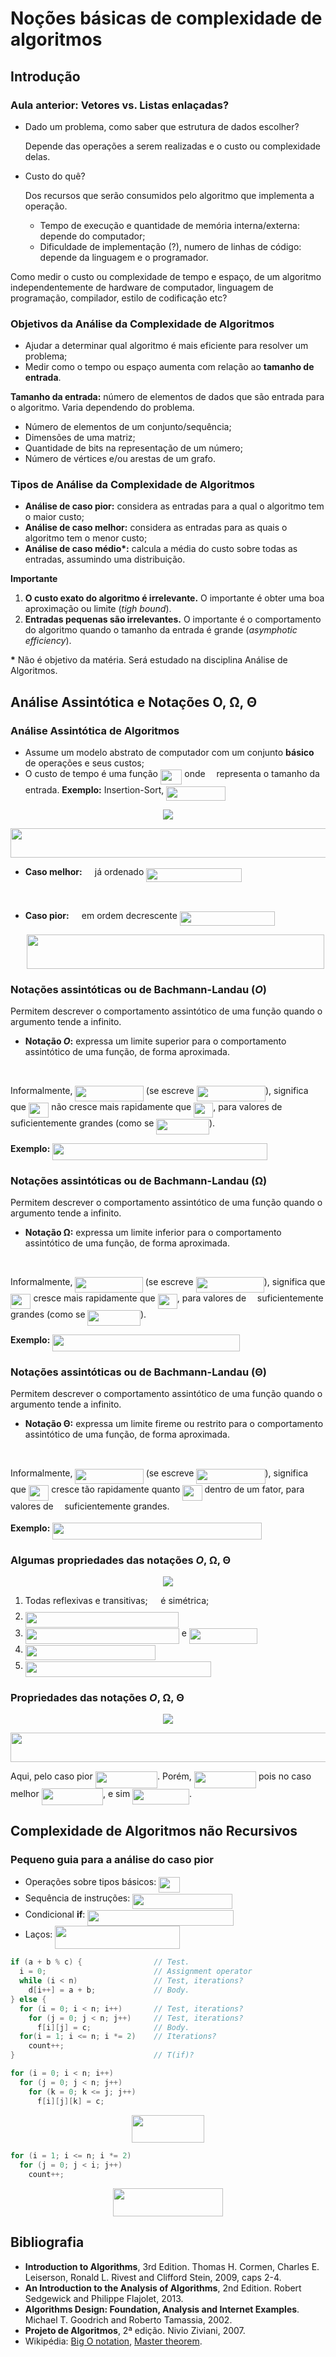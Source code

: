 # Noções básicas de complexidade de algoritmos

## Introdução

### Aula anterior: Vetores vs. Listas enlaçadas?

- Dado um problema, como saber que estrutura de dados escolher? 
  
  Depende das operações a serem realizadas e o custo ou complexidade delas.

- Custo do quê? 
  
  Dos recursos que serão consumidos pelo algoritmo que implementa a operação.

  - Tempo de execução e quantidade de memória interna/externa: depende do 
  computador;
  - Dificuldade de implementação (?), numero de linhas de código: depende da 
  linguagem e o programador.

Como medir o custo ou complexidade de tempo e espaço, de um algoritmo 
independentemente de hardware de computador, linguagem de programação, compilador,
estilo de codificação etc?

### Objetivos da Análise da Complexidade de Algoritmos

- Ajudar a determinar qual algoritmo é mais eficiente para resolver um problema;
- Medir como o tempo ou espaço aumenta com relação ao **tamanho de entrada**.

**Tamanho da entrada:** número de elementos de dados que são entrada para o algoritmo. Varia 
dependendo do problema.

- Número de elementos de um conjunto/sequência;
- Dimensões de uma matriz;
- Quantidade de bits na representação de um número;
- Número de vértices e/ou arestas de um grafo.

### Tipos de Análise da Complexidade de Algoritmos

- **Análise de caso pior:** considera as entradas para a qual o algoritmo tem o maior custo;
- **Análise de caso melhor:** considera as entradas para as quais o algoritmo tem o menor custo;
- **Análise de caso médio&ast;:** calcula a média do custo sobre todas as entradas, assumindo
uma distribuição.

**Importante**

1. **O custo exato do algoritmo é irrelevante.** O importante é obter uma boa aproximação
ou limite (*tigh bound*).
1. **Entradas pequenas são irrelevantes.** O importante é o comportamento do algoritmo
quando o tamanho da entrada é grande (*asymphotic efficiency*).

**&ast;** Não é objetivo da matéria. Será estudado na disciplina Análise de Algoritmos.

## Análise Assintótica e Notações O, &Omega;, &Theta;

### Análise Assintótica de Algoritmos

- Assume um modelo abstrato de computador com um conjunto **básico** de operações e seus custos;
- O custo de tempo é uma função <img src="https://rawgit.com/alessandrojean/AED-I-2018.1/master/classes/theory/2018.02.28/svgs/cc4152a1ba8a0ec113e9f2062a489b7d.svg?invert_in_darkmode" align=middle width=34.541760000000004pt height=24.65759999999998pt/> onde <img src="https://rawgit.com/alessandrojean/AED-I-2018.1/master/classes/theory/2018.02.28/svgs/55a049b8f161ae7cfeb0197d75aff967.svg?invert_in_darkmode" align=middle width=9.867000000000003pt height=14.155350000000013pt/> representa o tamanho da entrada. **Exemplo:** Insertion-Sort, <img src="https://rawgit.com/alessandrojean/AED-I-2018.1/master/classes/theory/2018.02.28/svgs/14ebbd324f2b3e723b57f79088e851b0.svg?invert_in_darkmode" align=middle width=95.26654500000001pt height=22.831379999999992pt/>

<p align="center">
  <img src="https://user-images.githubusercontent.com/14254807/36647924-214921dc-1a6b-11e8-879a-65aadb6a66be.png">
</p>

<p align="center"><img src="https://rawgit.com/alessandrojean/AED-I-2018.1/master/classes/theory/2018.02.28/svgs/3df7a9dcbec933bb76259139e556f27c.svg?invert_in_darkmode" align=middle width=538.3158pt height=47.13489pt/></p>

- **Caso melhor:** <img src="https://rawgit.com/alessandrojean/AED-I-2018.1/master/classes/theory/2018.02.28/svgs/53d147e7f3fe6e47ee05b88b166bd3f6.svg?invert_in_darkmode" align=middle width=12.328800000000005pt height=22.46574pt/> já ordenado <img src="https://rawgit.com/alessandrojean/AED-I-2018.1/master/classes/theory/2018.02.28/svgs/92cb1c946ad41d5a9294d107f0d6a4b8.svg?invert_in_darkmode" align=middle width=152.81375999999997pt height=22.831379999999992pt/>
  
  <p align="center"><img src="https://rawgit.com/alessandrojean/AED-I-2018.1/master/classes/theory/2018.02.28/svgs/4fd0ddd607884ececda9d0ff5aee26df.svg?invert_in_darkmode" align=middle width=383.02109999999993pt height=16.438356pt/></p>
- **Caso pior:** <img src="https://rawgit.com/alessandrojean/AED-I-2018.1/master/classes/theory/2018.02.28/svgs/53d147e7f3fe6e47ee05b88b166bd3f6.svg?invert_in_darkmode" align=middle width=12.328800000000005pt height=22.46574pt/> em ordem decrescente <img src="https://rawgit.com/alessandrojean/AED-I-2018.1/master/classes/theory/2018.02.28/svgs/bc8dd7e9bdab0c833af029a203744f13.svg?invert_in_darkmode" align=middle width=152.3049pt height=22.831379999999992pt/>

  <p align="center"><img src="https://rawgit.com/alessandrojean/AED-I-2018.1/master/classes/theory/2018.02.28/svgs/fd564934c8de922b63c99ae763f4984c.svg?invert_in_darkmode" align=middle width=475.86495pt height=54.673245pt/></p>
  
### Notações assintóticas ou de Bachmann-Landau (*O*)

Permitem descrever o comportamento assintótico de uma função quando o argumento tende a infinito.

- **Notação *O*:** expressa um limite superior para o comportamento assintótico de uma função, de forma
aproximada.

<p align="center"><img src="https://rawgit.com/alessandrojean/AED-I-2018.1/master/classes/theory/2018.02.28/svgs/a20c71f24382c024c1cfb211c4f9bea9.svg?invert_in_darkmode" align=middle width=405.9825pt height=16.438356pt/></p>

Informalmente, <img src="https://rawgit.com/alessandrojean/AED-I-2018.1/master/classes/theory/2018.02.28/svgs/ea839fa247a13cf65b099b2d9d5c3071.svg?invert_in_darkmode" align=middle width=109.42437pt height=24.65759999999998pt/> (se escreve
<img src="https://rawgit.com/alessandrojean/AED-I-2018.1/master/classes/theory/2018.02.28/svgs/6e28871a6a32a516e600da6b46683a1f.svg?invert_in_darkmode" align=middle width=110.30712pt height=24.65759999999998pt/>), significa que <img src="https://rawgit.com/alessandrojean/AED-I-2018.1/master/classes/theory/2018.02.28/svgs/3d425a215e8eeb2a056f553633aaae4a.svg?invert_in_darkmode" align=middle width=32.469855pt height=24.65759999999998pt/> não cresce mais rapidamente que <img src="https://rawgit.com/alessandrojean/AED-I-2018.1/master/classes/theory/2018.02.28/svgs/f010a0fda7cdcc04209d9381ef5fca27.svg?invert_in_darkmode" align=middle width=31.0827pt height=24.65759999999998pt/>, para valores de <img src="https://rawgit.com/alessandrojean/AED-I-2018.1/master/classes/theory/2018.02.28/svgs/55a049b8f161ae7cfeb0197d75aff967.svg?invert_in_darkmode" align=middle width=9.867000000000003pt height=14.155350000000013pt/> suficientemente grandes (como se <img src="https://rawgit.com/alessandrojean/AED-I-2018.1/master/classes/theory/2018.02.28/svgs/58d9dae7c4c1dd14ba69f8f098766abb.svg?invert_in_darkmode" align=middle width=84.526365pt height=24.65759999999998pt/>).

**Exemplo:** <img src="https://rawgit.com/alessandrojean/AED-I-2018.1/master/classes/theory/2018.02.28/svgs/a876233248b9eb8f9ef34ef5245de4cd.svg?invert_in_darkmode" align=middle width=344.012955pt height=26.76201000000001pt/>

### Notações assintóticas ou de Bachmann-Landau (&Omega;)

Permitem descrever o comportamento assintótico de uma função quando o argumento tende a infinito.

- **Notação &Omega;:** expressa um limite inferior para o comportamento assintótico de uma função, de forma aproximada.

<p align="center"><img src="https://rawgit.com/alessandrojean/AED-I-2018.1/master/classes/theory/2018.02.28/svgs/f33f061867b5b65aa6a73cc876b57979.svg?invert_in_darkmode" align=middle width=405.9825pt height=16.438356pt/></p>

Informalmente, <img src="https://rawgit.com/alessandrojean/AED-I-2018.1/master/classes/theory/2018.02.28/svgs/3ed5f1006d103ed7aa4d053507d8e9af.svg?invert_in_darkmode" align=middle width=108.301215pt height=24.65759999999998pt/> (se escreve
<img src="https://rawgit.com/alessandrojean/AED-I-2018.1/master/classes/theory/2018.02.28/svgs/23fd4d3560bb2304d695d73d6188e644.svg?invert_in_darkmode" align=middle width=109.183965pt height=24.65759999999998pt/>), significa que <img src="https://rawgit.com/alessandrojean/AED-I-2018.1/master/classes/theory/2018.02.28/svgs/3d425a215e8eeb2a056f553633aaae4a.svg?invert_in_darkmode" align=middle width=32.469855pt height=24.65759999999998pt/> cresce mais rapidamente que <img src="https://rawgit.com/alessandrojean/AED-I-2018.1/master/classes/theory/2018.02.28/svgs/f010a0fda7cdcc04209d9381ef5fca27.svg?invert_in_darkmode" align=middle width=31.0827pt height=24.65759999999998pt/>, para valores de <img src="https://rawgit.com/alessandrojean/AED-I-2018.1/master/classes/theory/2018.02.28/svgs/55a049b8f161ae7cfeb0197d75aff967.svg?invert_in_darkmode" align=middle width=9.867000000000003pt height=14.155350000000013pt/> suficientemente grandes (como se <img src="https://rawgit.com/alessandrojean/AED-I-2018.1/master/classes/theory/2018.02.28/svgs/0b5535aabea43ea8af796d2d67c2df52.svg?invert_in_darkmode" align=middle width=84.526365pt height=24.65759999999998pt/>).

**Exemplo:** <img src="https://rawgit.com/alessandrojean/AED-I-2018.1/master/classes/theory/2018.02.28/svgs/e50ab616884e9028374b5ca1a20c68a0.svg?invert_in_darkmode" align=middle width=299.76820499999997pt height=26.76201000000001pt/>

### Notações assintóticas ou de Bachmann-Landau (&Theta;)

Permitem descrever o comportamento assintótico de uma função quando o argumento tende a infinito.

- **Notação &Theta;:** expressa um limite fireme ou restrito para o comportamento
assintótico de uma função, de forma aproximada.

<p align="center"><img src="https://rawgit.com/alessandrojean/AED-I-2018.1/master/classes/theory/2018.02.28/svgs/23f4c42ae5d2dec2c40b914b423223a0.svg?invert_in_darkmode" align=middle width=555.67545pt height=16.438356pt/></p>

Informalmente, <img src="https://rawgit.com/alessandrojean/AED-I-2018.1/master/classes/theory/2018.02.28/svgs/fde550ecd8b9c3a9c3ecf991eedbbe4a.svg?invert_in_darkmode" align=middle width=109.21448999999997pt height=24.65759999999998pt/> (se escreve
<img src="https://rawgit.com/alessandrojean/AED-I-2018.1/master/classes/theory/2018.02.28/svgs/8a35aa25793467088290d4677a4cd64f.svg?invert_in_darkmode" align=middle width=110.09724000000001pt height=24.65759999999998pt/>), significa que <img src="https://rawgit.com/alessandrojean/AED-I-2018.1/master/classes/theory/2018.02.28/svgs/3d425a215e8eeb2a056f553633aaae4a.svg?invert_in_darkmode" align=middle width=32.469855pt height=24.65759999999998pt/> cresce tão rapidamente quanto <img src="https://rawgit.com/alessandrojean/AED-I-2018.1/master/classes/theory/2018.02.28/svgs/f010a0fda7cdcc04209d9381ef5fca27.svg?invert_in_darkmode" align=middle width=31.0827pt height=24.65759999999998pt/>
dentro de um fator, para valores de <img src="https://rawgit.com/alessandrojean/AED-I-2018.1/master/classes/theory/2018.02.28/svgs/55a049b8f161ae7cfeb0197d75aff967.svg?invert_in_darkmode" align=middle width=9.867000000000003pt height=14.155350000000013pt/> suficientemente grandes.

**Exemplo:** <img src="https://rawgit.com/alessandrojean/AED-I-2018.1/master/classes/theory/2018.02.28/svgs/12b6625ac06a442e8a10907bf88114d3.svg?invert_in_darkmode" align=middle width=335.164005pt height=26.76201000000001pt/>

### Algumas propriedades das notações *O*, &Omega;, &Theta;

<p align="center">
  <img src="https://user-images.githubusercontent.com/14254807/36792274-e93b255a-1c78-11e8-8a98-1a0e36ed2eeb.png">
</p>

1. Todas reflexivas e transitivas; <img src="https://rawgit.com/alessandrojean/AED-I-2018.1/master/classes/theory/2018.02.28/svgs/b35e24d8a08c0ab01195f2ad2a78fab7.svg?invert_in_darkmode" align=middle width=12.785520000000004pt height=22.46574pt/> é simétrica;
2. <img src="https://rawgit.com/alessandrojean/AED-I-2018.1/master/classes/theory/2018.02.28/svgs/7637253b9d918359ef3cbfb6f46b31d1.svg?invert_in_darkmode" align=middle width=245.06080499999996pt height=24.65759999999998pt/>
3. <img src="https://rawgit.com/alessandrojean/AED-I-2018.1/master/classes/theory/2018.02.28/svgs/7586be124aa49c975459d072698d8c7f.svg?invert_in_darkmode" align=middle width=245.97490499999995pt height=24.65759999999998pt/> e <img src="https://rawgit.com/alessandrojean/AED-I-2018.1/master/classes/theory/2018.02.28/svgs/23fd4d3560bb2304d695d73d6188e644.svg?invert_in_darkmode" align=middle width=109.183965pt height=24.65759999999998pt/>
4. <img src="https://rawgit.com/alessandrojean/AED-I-2018.1/master/classes/theory/2018.02.28/svgs/3179131260b4e17f1bc07655205b6ea4.svg?invert_in_darkmode" align=middle width=208.59415499999997pt height=24.65759999999998pt/>
5. <img src="https://rawgit.com/alessandrojean/AED-I-2018.1/master/classes/theory/2018.02.28/svgs/d5f5097ad05e636a6a1884a8f73201f7.svg?invert_in_darkmode" align=middle width=297.17770499999995pt height=24.65759999999998pt/>

### Propriedades das notações *O*, &Omega;, &Theta;

<p align="center">
  <img src="https://user-images.githubusercontent.com/14254807/36647924-214921dc-1a6b-11e8-879a-65aadb6a66be.png">
</p>

<p align="center"><img src="https://rawgit.com/alessandrojean/AED-I-2018.1/master/classes/theory/2018.02.28/svgs/3df7a9dcbec933bb76259139e556f27c.svg?invert_in_darkmode" align=middle width=538.3158pt height=47.13489pt/></p>

Aqui, pelo caso pior <img src="https://rawgit.com/alessandrojean/AED-I-2018.1/master/classes/theory/2018.02.28/svgs/3a1fa25e6805485bf103f59e8db4b1cd.svg?invert_in_darkmode" align=middle width=99.48147pt height=26.76201000000001pt/>. Porém, <img src="https://rawgit.com/alessandrojean/AED-I-2018.1/master/classes/theory/2018.02.28/svgs/5a5274f11b034e1cbca86b8e9cc21717.svg?invert_in_darkmode" align=middle width=99.27158999999999pt height=26.76201000000001pt/> pois no caso
melhor <img src="https://rawgit.com/alessandrojean/AED-I-2018.1/master/classes/theory/2018.02.28/svgs/7c43bfcf52b69eaa46129f6986d46676.svg?invert_in_darkmode" align=middle width=98.35831499999999pt height=26.76201000000001pt/>, e sim <img src="https://rawgit.com/alessandrojean/AED-I-2018.1/master/classes/theory/2018.02.28/svgs/8e1fecc54c46b5290f19d15ec793cef3.svg?invert_in_darkmode" align=middle width=90.98380499999999pt height=24.65759999999998pt/>.

## Complexidade de Algoritmos não Recursivos

### Pequeno guia para a análise do caso pior

- Operações sobre tipos básicos: <img src="https://rawgit.com/alessandrojean/AED-I-2018.1/master/classes/theory/2018.02.28/svgs/1e2f931ee6c0b8e7a51a7b0d123d514f.svg?invert_in_darkmode" align=middle width=34.000065pt height=24.65759999999998pt/>
- Sequência de instruções: <img src="https://rawgit.com/alessandrojean/AED-I-2018.1/master/classes/theory/2018.02.28/svgs/5959778e0fda3fd2719e0d0114dcfe8d.svg?invert_in_darkmode" align=middle width=160.29370500000002pt height=24.65759999999998pt/>
- Condicional **if**: <img src="https://rawgit.com/alessandrojean/AED-I-2018.1/master/classes/theory/2018.02.28/svgs/39ebcabf9952b483af40aae2223d4d2a.svg?invert_in_darkmode" align=middle width=234.205455pt height=24.65759999999998pt/>
- Laços: <img src="https://rawgit.com/alessandrojean/AED-I-2018.1/master/classes/theory/2018.02.28/svgs/efa718d4b8134937cf482d3b5278f68a.svg?invert_in_darkmode" align=middle width=199.273305pt height=37.80842999999999pt/>

```c
if (a + b % c) {                // Test.
  i = 0;                        // Assignment operator
  while (i < n)                 // Test, iterations?
    d[i++] = a + b;             // Body.
} else {
  for (i = 0; i < n; i++)       // Test, iterations?
    for (j = 0; j < n; j++)     // Test, iterations?
      f[i][j] = c;              // Body.
  for(i = 1; i <= n; i *= 2)    // Iterations?
    count++;
}                               // T(if)?
```

```c
for (i = 0; i < n; i++)
  for (j = 0; j < n; j++)
    for (k = 0; k <= j; j++)
      f[i][j][k] = c;
```

<p align="center"><img src="https://rawgit.com/alessandrojean/AED-I-2018.1/master/classes/theory/2018.02.28/svgs/6644ba6ba70e812e8f4508308cc70d0a.svg?invert_in_darkmode" align=middle width=116.867025pt height=44.897324999999995pt/></p>

```c
for (i = 1; i <= n; i *= 2)
  for (j = 0; j < i; j++)
    count++;
```

<p align="center"><img src="https://rawgit.com/alessandrojean/AED-I-2018.1/master/classes/theory/2018.02.28/svgs/55fc71b3c68083208f0382d7114a17fb.svg?invert_in_darkmode" align=middle width=175.98569999999998pt height=44.897324999999995pt/></p>

## Bibliografia

- **Introduction to Algorithms**, 3rd Edition. Thomas H. Cormen, Charles E. 
Leiserson, Ronald L. Rivest and Clifford Stein, 2009, caps 2-4.
- **An Introduction to the Analysis of Algorithms**, 2nd Edition. Robert
Sedgewick and Philippe Flajolet, 2013.
- **Algorithms Design: Foundation, Analysis and Internet Examples**. Michael
T. Goodrich and Roberto Tamassia, 2002.
- **Projeto de Algoritmos**, 2ª edição. Nivio Ziviani, 2007.
- Wikipédia: [Big O notation](https://en.wikipedia.org/wiki/Big_O_notation), 
[Master theorem](https://en.wikipedia.org/wiki/Master_theorem).